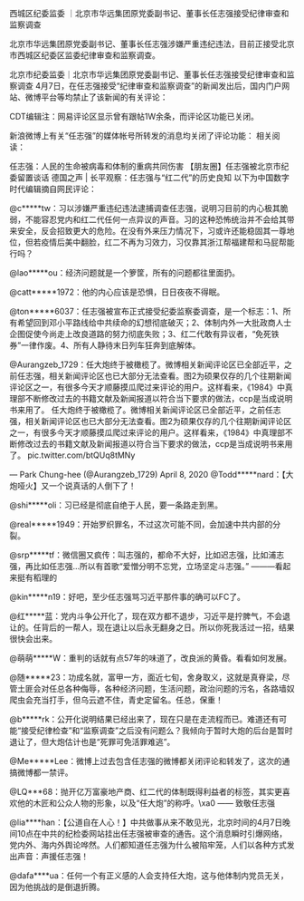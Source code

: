 西城区纪委监委 ｜北京市华远集团原党委副书记、董事长任志强接受纪律审查和监察调查

北京市华远集团原党委副书记、董事长任志强涉嫌严重违纪违法，目前正接受北京市西城区纪委区监委纪律审查和监察调查。

北京市纪委监委｜北京市华远集团原党委副书记、董事长任志强接受纪律审查和监察调查 4月7日，在任志强接受“纪律审查和监察调查”的新闻发出后，国内门户网站、微博平台等均禁止了该新闻的有关评论：

CDT编辑注：网易评论区显示曾有跟帖1W余条，而评论区功能已关闭。 

新浪微博上有关“任志强”的媒体帐号所转发的消息均关闭了评论功能： 相关阅读：

任志强：人民的生命被病毒和体制的重病共同伤害 【朋友圈】任志强被北京市纪委留置谈话 德国之声 | 长平观察：任志强与“红二代”的历史良知 以下为中国数字时代编辑摘自网民评论：

@c*****tw：习以涉嫌严重违纪违法逮捕调查任志强，说明习目前的内心极其脆弱，不能容忍党内和红二代任何一点异议的声音。习的这种恐怖统治并不会给其带来安全，反会招致更大的危险。在没有外来压力情况下，习或许还能稳固其一尊地位，但若疫情后美中翻脸，红二不再为习效力，习仅靠其浙江帮福建帮和马屁帮能行吗？

@lao*****ou：经济问题就是一个箩筐，所有的问题都往里面扔。

@catt*****1972：他的内心应该是恐惧，日日夜夜不得眠。

@ton*****6037：任志强被宣布正式接受纪委监察委调查，是一个标志：1、所有希望回到邓小平路线给中共续命的幻想彻底破灭；2、体制内外一大批政商人士企图促使今尚走上改良道路的努力彻底失败；3、红二代敢有异议者，“免死铁券”一律作废。4、所有人静待末日列车狂奔到底解体。

@Aurangzeb_1729：任大炮终于被橄榄了。微博相关新闻评论区已全部近平，之前任志强，相关新闻评论区也已大部分无法查看。图2为硕果仅存的几个往期新闻评论区之一，有很多今天才顺藤摸瓜爬过来评论的用户。这样看来，《1984》中真理部不断修改过去的书籍文献及新闻报道以符合当下要求的做法，ccp是当成说明书来用了。 任大炮终于被橄榄了。微博相关新闻评论区已全部近平，之前任志强，相关新闻评论区也已大部分无法查看。图2为硕果仅存的几个往期新闻评论区之一，有很多今天才顺藤摸瓜爬过来评论的用户。这样看来，《1984》中真理部不断修改过去的书籍文献及新闻报道以符合当下要求的做法，ccp是当成说明书来用了。 pic.twitter.com/btQUq8tMNy

&mdash; Park Chung-hee (@Aurangzeb_1729) April 8, 2020 @Todd*****nard：【大炮哑火】又一个说真话的人倒下了！

@shi*****oli：习已经是彻底自绝于人民，要一条路走到黑。

@real*****1949：开始罗织罪名，不过这次可能不同，会加速中共内部的分裂。

@srp*****tf：微信圈又疯传：叫志强的，都命不大好，比如迟志强，比如浦志强，再比如任志强…所以有首歌“爱憎分明不忘党，立场坚定斗志强。” ———看起来挺有稻理的

@kin*****n19：好吧，至少任志强骂习近平那件事的确可以FC了。

@红*****蓝：党内斗争公开化了，现在双方都不退步，习近平是拧脾气，不会退让的。任背后的一帮人，现在退让以后永无翻身之日。所以你死我活过一招，结果很快会出来。

@萌萌*****W：重判的话就有点57年的味道了，改良派的黄昏。看看如何发展。

@随*****23：功成名就，富甲一方，面近七旬，舍身取义，这就是真脊梁，尽管土匪会对任总各种侮辱，各种经济问题，生活问题，政治问题的污名，各路墙奴爬虫会充当打手，但乌云遮不住，青史定留名。任总，保重！

@b*****rk：公开化说明结果已经出来了，现在只是在走流程而已。难道还有可能“接受纪律检查”和“监察调查”之后没有问题么？我倾向于暂时大炮的后台是暂时退让了，但大炮估计也是“死罪可免活罪难逃”。

@Me*****Lee：微博上过去包含任志强的微博都关闭评论和转发了，这次的通搞微博都一禁评。

@LQ***68：抛开亿万富豪地产商、红二代的体制既得利益者的标签，其实更喜欢他的木匠和公众人物的形象，以及“任大炮”的称呼。\xa0 —— 致敬任志强

@lia****han：【公道自在人心！】中共做事从来不敢见光，北京时间的4月7日晚间10点在中共的纪检委网站挂出任志强被审查的通告。这个消息瞬时引爆网络，党内外、海内外舆论哗然。人们都知道任志强为什么被陷牢笼，人们以各种方式发出声音：声援任志强！

@dafa****ua：任何一个有正义感的人会支持任大炮，这与他体制内党员无关，因为他挑战的是倒退折腾。 

